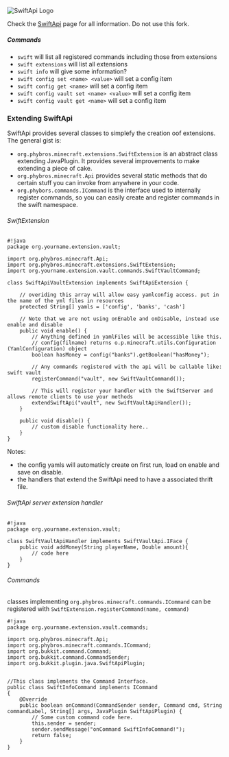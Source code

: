 ![SwiftApi Logo](https://dev.bukkit.org/media/images/62/892/SwiftApi-256.png "SwiftApi is an Apache Thrift based API for your Bukkit server")

Check the [SwiftApi](https://bitbucket.org/phybros/swiftapi) page for all information. Do not use this fork.

##### Commands
- `swift` will list all registered commands including those from extensions
- `swift extensions` will list all extensions
- `swift info` will give some information?
- `swift config set <name> <value>` will set a config item
- `swift config get <name>` will set a config item
- `swift config vault set <name> <value>` will set a config item
- `swift config vault get <name>` will set a config item

### Extending SwiftApi

SwiftApi provides several classes to simplefy the creation oof extensions. The general gist is:

- `org.phybros.minecraft.extensions.SwiftExtension` is an abstract class extending JavaPlugin. It provides several improvements to make extending a piece of cake.
- `org.phybros.minecraft.Api` provides several static methods that do certain stuff you can invoke from anywhere in your code.
- `org.phybors.commands.ICommand` is the interface used to internally register commands, so you can easily create and register commands in the swift namespace.
 
###### SwiftExtension
```
#!java
package org.yourname.extension.vault;

import org.phybros.minecraft.Api;
import org.phybros.minecraft.extensions.SwiftExtension;      
import org.yourname.extension.vault.commands.SwiftVaultCommand; 
 
class SwiftApiVaultExtension implements SwiftApiExtension {

    // overiding this array will allow easy yamlconfig access. put in the name of the yml files in resources
    protected String[] yamls = ['config', 'banks', 'cash']
    
    // Note that we are not using onEnable and onDisable, instead use enable and disable
    public void enable() {  
        // Anything defined in yamlFiles will be accessible like this. 
        // config(filname) returns o.p.minecraft.utils.Configuration (YamlConfiguration) object
        boolean hasMoney = config("banks").getBoolean("hasMoney");
        
        // Any commands registered with the api will be callable like: swift vault
        registerCommand("vault", new SwiftVaultCommand());
        
        // This will register your handler with the SwiftServer and allows remote clients to use your methods
        extendSwiftApi("vault", new SwiftVaultApiHandler());        
    }
    
    public void disable() {
        // custom disable functionality here..
    }
}
```

Notes:

- the config yamls will automaticly create on first run, load on enable and save on disable.
- the handlers that extend the SwiftApi need to have a associated thrift file. 


###### SwiftApi server extension handler
```
#!java
package org.yourname.extension.vault;

class SwiftVaultApiHandler implements SwiftVaultApi.IFace {
    public void addMoney(String playerName, Double amount){
        // code here
    }
}
```


###### Commands
classes implementing `org.phybros.minecraft.commands.ICommand` can be registered with `SwiftExtension.registerCommand(name, command)`
```
#!java
package org.yourname.extension.vault.commands;

import org.phybros.minecraft.Api;
import org.phybros.minecraft.commands.ICommand;      
import org.bukkit.command.Command;
import org.bukkit.command.CommandSender;
import org.bukkit.plugin.java.SwiftApiPlugin;


//This class implements the Command Interface.
public class SwiftInfoCommand implements ICommand
{
    @Override
    public boolean onCommand(CommandSender sender, Command cmd, String commandLabel, String[] args, JavaPlugin SwiftApiPlugin) {
        // Some custom command code here.
        this.sender = sender;
        sender.sendMessage("onCommand SwiftInfoCommand!");
        return false;
    }
}
```
